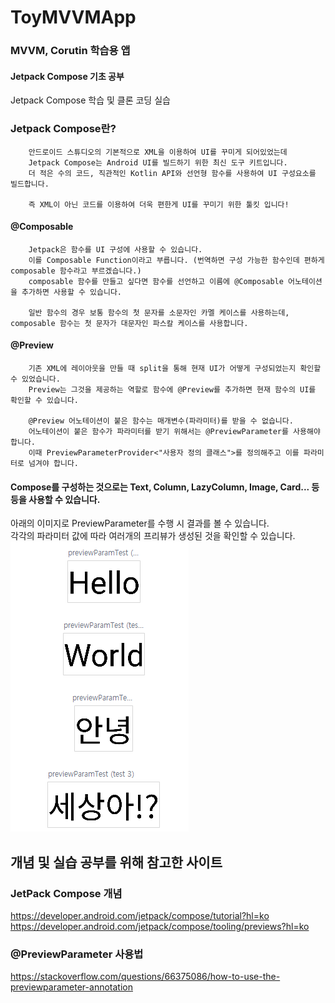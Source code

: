 # ToyMVVMApp
### MVVM, Corutin 학습용 앱
#### Jetpack Compose 기초 공부

Jetpack Compose 학습 및 클론 코딩 실습

### Jetpack Compose란?

        안드로이드 스튜디오의 기본적으로 XML을 이용하여 UI를 꾸미게 되어있었는데
        Jetpack Compose는 Android UI를 빌드하기 위한 최신 도구 키트입니다.
        더 적은 수의 코드, 직관적인 Kotlin API와 선언형 함수를 사용하여 UI 구성요소를 빌드합니다.

        즉 XML이 아닌 코드를 이용하여 더욱 편한게 UI를 꾸미기 위한 툴킷 입니다!

#### @Composable

        Jetpack은 함수를 UI 구성에 사용할 수 있습니다.
        이를 Composable Function이라고 부릅니다. (번역하면 구성 가능한 함수인데 편하게 composable 함수라고 부르겠습니다.)
        composable 함수를 만들고 싶다면 함수를 선언하고 이름에 @Composable 어노테이션을 추가하면 사용할 수 있습니다.
        
        일반 함수의 경우 보통 함수의 첫 문자를 소문자인 카멜 케이스를 사용하는데, composable 함수는 첫 문자가 대문자인 파스칼 케이스를 사용합니다.

#### @Preview

        기존 XML에 레이아웃을 만들 때 split을 통해 현재 UI가 어떻게 구성되었는지 확인할 수 있었습니다.
        Preview는 그것을 제공하는 역할로 함수에 @Preview를 추가하면 현재 함수의 UI를 확인할 수 있습니다.

        @Preview 어노테이션이 붙은 함수는 매개변수(파라미터)를 받을 수 없습니다.
        어노테이션이 붙은 함수가 파라미터를 받기 위해서는 @PreviewParameter를 사용해야합니다.
        이때 PreviewParameterProvider<"사용자 정의 클래스">를 정의해주고 이를 파라미터로 넘겨야 합니다.

#### Compose를 구성하는 것으로는 Text, Column, LazyColumn, Image, Card... 등등을 사용할 수 있습니다.

아래의 이미지로 PreviewParameter를 수행 시 결과를 볼 수 있습니다.<br>
각각의 파라미터 값에 따라 여러개의 프리뷰가 생성된 것을 확인할 수 있습니다.<br>
<img src="./result_capture/previewParmameter.png">
        

## 개념 및 실습 공부를 위해 참고한 사이트
### JetPack Compose 개념
https://developer.android.com/jetpack/compose/tutorial?hl=ko
https://developer.android.com/jetpack/compose/tooling/previews?hl=ko

### @PreviewParameter 사용법
https://stackoverflow.com/questions/66375086/how-to-use-the-previewparameter-annotation

